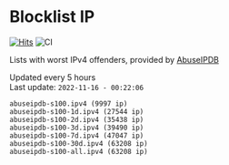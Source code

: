 # Blocklist IP

[![Hits](https://hits.seeyoufarm.com/api/count/incr/badge.svg?url=https%3A%2F%2Fgithub.com%2Fborestad%2Fblocklist-ip%2F&count_bg=%2379C83D&title_bg=%23555555&icon=&icon_color=%23E7E7E7&title=hits&edge_flat=false)](https://hits.seeyoufarm.com)  ![CI](https://img.shields.io/github/workflow/status/borestad/blocklist-ip/CI?style=flat-square)

Lists with worst IPv4 offenders, provided by [AbuseIPDB](https://www.abuseipdb.com/)

<!-- FOOTER-PLACEHOLDER -->
Updated every 5 hours<br>
Last update: `2022-11-16 - 00:22:06`
```
abuseipdb-s100.ipv4 (9997 ip)
abuseipdb-s100-1d.ipv4 (27544 ip)
abuseipdb-s100-2d.ipv4 (35438 ip)
abuseipdb-s100-3d.ipv4 (39490 ip)
abuseipdb-s100-7d.ipv4 (47047 ip)
abuseipdb-s100-30d.ipv4 (63208 ip)
abuseipdb-s100-all.ipv4 (63208 ip)
```
